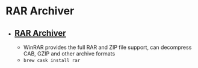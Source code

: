 # RAR Archiver
- [RAR Archiver](https://www.rarlab.com/)
  - 
  - WinRAR provides the full RAR and ZIP file support, can decompress CAB, GZIP and other archive formats
  - `brew cask install rar`
